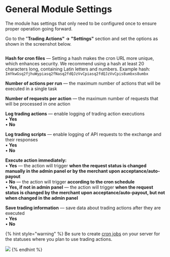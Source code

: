 # General Module Settings

The module has settings that only need to be configured once to ensure proper operation going forward.

Go to the "**Trading Actions" -> "Settings"** section and set the options as shown in the screenshot below.

<figure><img src="../../../.gitbook/assets/image (377).png" alt=""><figcaption></figcaption></figure>

**Hash for cron files** — Setting a hash makes the cron URL more unique, which enhances security. We recommend using a hash at least 20 characters long, containing Latin letters and numbers. Example hash: `ImYkwGsq2fjhuWypiasq2fNasq2fdQJzVvCpiasq2fdQJzVvCpis8umbxs8umbx`

**Number of actions per run** — the maximum number of actions that will be executed in a single task

**Number of requests per action** — the maximum number of requests that will be processed in one action

**Log trading actions** — enable logging of trading action executions  
• **Yes**  
• **No**

**Log trading scripts** — enable logging of API requests to the exchange and their responses  
• **Yes**  
• **No**

**Execute action immediately:**  
• **Yes** — the action will trigger **when the request status is changed manually in the admin panel or by the merchant upon acceptance/auto-payout**  
• **No** — the action will trigger **according to the cron schedule**  
• **Yes, if not in admin panel** — the action will trigger **when the request status is changed by the merchant upon acceptance/auto-payout, but not when changed in the admin panel**

**Save trading information** — save data about trading actions after they are executed  
• **Yes**  
• **No**

{% hint style="warning" %}
Be sure to create [cron jobs](https://premium.gitbook.io/main/osnovnye-nastroiki/faq/kak-sozdat-zadanie-cron-na-servere) on your server for the statuses where you plan to use trading actions.

![](<../../../.gitbook/assets/image (1512).png>)
{% endhint %}
